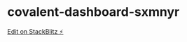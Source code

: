 # covalent-dashboard-sxmnyr

[Edit on StackBlitz ⚡️](https://stackblitz.com/edit/covalent-dashboard-sxmnyr)